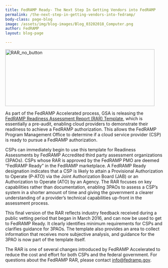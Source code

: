 ```yaml
---
title: FedRAMP Ready- The Next Step In Getting Vendors into FedRAMP
permalink: /the-next-step-in-getting-vendors-into-fedramp/
body-class: page-blog
image: /assets/img/blog-images/Blog_03202018_Computer.png
author: FedRAMP
layout: blog-page

---
```


<img class=" wp-image-61201 alignright" src="https://s3.amazonaws.com/sitesusa/wp-content/uploads/sites/482/2016/08/RAR_no_button.png" alt="RAR_no_button" width="476" height="181" srcset="https://s3.amazonaws.com/sitesusa/wp-content/uploads/sites/482/2016/08/RAR_no_button.png 629w, https://s3.amazonaws.com/sitesusa/wp-content/uploads/sites/482/2016/08/RAR_no_button-300x114.png 300w" sizes="(max-width: 476px) 100vw, 476px" />

As part of the FedRAMP Accelerated process, GSA is releasing the [FedRAMP Readiness Assessment Report (RAR) Template](https://www.fedramp.gov/assets/resources/templates/FedRAMP-Moderate-RAR-Template.docx), which is essentially a pre-audit, enabling cloud providers to demonstrate their readiness to achieve a FedRAMP authorization. This allows the FedRAMP Program Management Office to determine if a cloud service provider (CSP) is ready to pursue a FedRAMP authorization. 

CSPs can immediately begin to use this template for Readiness Assessments by FedRAMP Accredited third party assessment organizations (3PAOs). CSPs whose RAR is approved by the FedRAMP PMO are deemed “FedRAMP Ready” in the FedRAMP marketplace. A FedRAMP Ready designation indicates that a CSP is likely to attain a Provisional Authorization to Operate (P-ATO) via the Joint Authorization Board (JAB) or an Authorization to Operate (ATO) by an Agency. The RAR focuses on key capabilities rather than documentation, enabling 3PAOs to assess a CSP’s system in a shorter amount of time and giving the government a clearer understanding of a provider’s technical capabilities up-front in the assessment process.

This final version of the RAR reflects industry feedback received during a public vetting period that began in March 2016, and can now be used to get to FedRAMP Ready. It clearly identifies minimum requirements for CSPs and clarifies guidance for 3PAOs. The template also provides an area to collect information that receives more subjective analysis, and guidance for the 3PAO is now part of the template itself.

The RAR is one of several changes introduced by FedRAMP Accelerated to reduce the cost and effort for both CSPs and the federal government. For questions about the FedRAMP RAR, please contact [info@fedramp.gov](mailto:info@fedramp.gov).
